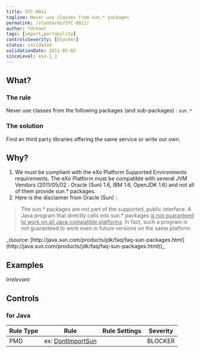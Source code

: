 ```yaml
---
title: STC-0011
tagline: Never use classes from sun.* packages
permalink: /standards/STC-0011/
author: fdrouet
tags: [import,portability]
controlsSeverity: [blocker]
status: validated
validationDate: 2011-05-02
sinceLevel: exo-1_1
---
```


<a name="what"></a>
## What?

### <i class="fa fa-info-circle"></i> The rule

Never use classes from the following packages (and sub-packages) : `sun.*`

### <i class="fa fa-lightbulb-o"></i> The solution

Find an third party libraries offering the same service or write our own.

<a name="why"></a>
## Why?

1.  We must be compliant with the eXo Platform Supported Environments requirements. The eXo Platform must be compatible with
several JVM Vendors (2011/05/02 : Oracle (Sun) 1.6, IBM 1.6, OpenJDK 1.6) and not all
of them provide sun.* packages.
2.  Here is the disclaimer from Oracle (Sun) :
<blockquote>
  <p>The sun.* packages are not part of the supported, public interface.
     A Java program that directly calls into sun.* packages <u>is not guaranteed
     to work on all Java-compatible platforms</u>. In fact, such a program is not
     guaranteed to work even in future versions on the same platform.</p>
</blockquote>
_(source: [http://java.sun.com/products/jdk/faq/faq-sun-packages.html](http://java.sun.com/products/jdk/faq/faq-sun-packages.html))_

<a name="examples"></a>
## Examples

_Irrelevant_

<a name="controls"></a>
## <i class="fa fa-shield"></i> Controls

### for Java

<div class="table-responsive">
  <table class="table">
    <thead>
      <tr>
        <th>Rule Type</th>
        <th>Rule</th>
        <th>Rule Settings</th>
        <th>Severity</th>
      </tr>
    </thead>
    <tbody>
    <tr>
      <td>PMD</td>
      <td>ex: <a href="http://pmd.sourceforge.net/rules/controversial.html#DontImportSun">DontImportSun</a></td>
       <td>
       </td>
       <td>BLOCKER</td>
     </tr>
   </tbody>
  </table>
</div>
